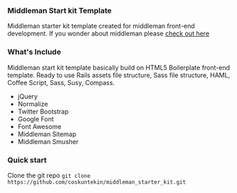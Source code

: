 ### Middleman Start kit Template
Middleman starter kit template created for middleman front-end development.
If you wonder about middleman please [check out here](https://middlemanapp.com/)

### What's Include
Middleman start kit template basically build on HTML5 Boilerplate front-end
template. Ready to use Rails assets file structure, Sass file structure, HAML,
Coffee Script, Sass, Susy, Compass.

- jQuery
- Normalize
- Twitter Bootstrap
- Google Font
- Font Awesome
- Middleman Sitemap
- Middleman Smusher

### Quick start
Clone the git repo `git clone https://github.com/coskuntekin/middleman_starter_kit.git`
